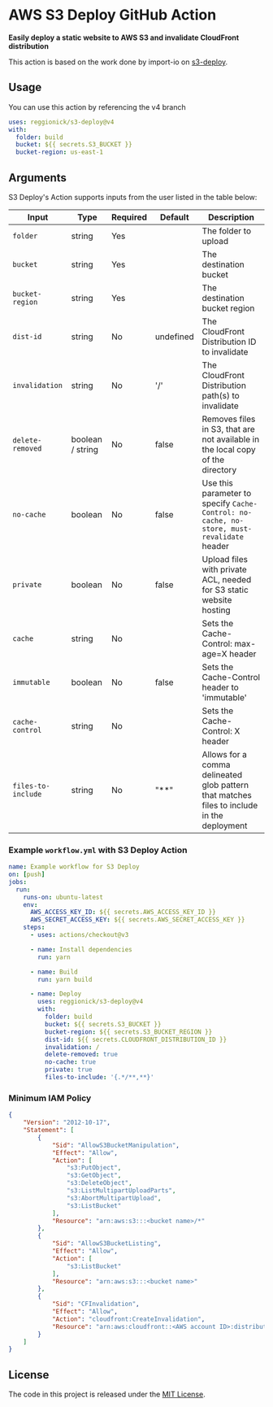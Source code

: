 # AWS S3 Deploy GitHub Action

**Easily deploy a static website to AWS S3 and invalidate CloudFront distribution**

This action is based on the work done by import-io on [s3-deploy](https://www.npmjs.com/package/s3-deploy).

## Usage

You can use this action by referencing the v4 branch

```yaml
uses: reggionick/s3-deploy@v4
with:
  folder: build
  bucket: ${{ secrets.S3_BUCKET }}
  bucket-region: us-east-1
```

## Arguments

S3 Deploy's Action supports inputs from the user listed in the table below:

| Input              | Type             | Required | Default   | Description                                                                                |
| ------------------ | ---------------- | -------- | --------- | ------------------------------------------------------------------------------------------ |
| `folder`           | string           | Yes      |           | The folder to upload                                                                       |
| `bucket`           | string           | Yes      |           | The destination bucket                                                                     |
| `bucket-region`    | string           | Yes      |           | The destination bucket region                                                              |
| `dist-id`          | string           | No       | undefined | The CloudFront Distribution ID to invalidate                                               |
| `invalidation`     | string           | No       | '/'       | The CloudFront Distribution path(s) to invalidate                                          |
| `delete-removed`   | boolean / string | No       | false     | Removes files in S3, that are not available in the local copy of the directory             |
| `no-cache`         | boolean          | No       | false     | Use this parameter to specify `Cache-Control: no-cache, no-store, must-revalidate` header  |
| `private`          | boolean          | No       | false     | Upload files with private ACL, needed for S3 static website hosting                        |
| `cache`            | string           | No       |           | Sets the Cache-Control: max-age=X header                                                   |
| `immutable`        | boolean          | No       | false     | Sets the Cache-Control header to 'immutable'                                               |
| `cache-control`    | string           | No       |           | Sets the Cache-Control: X header                                                           |
| `files-to-include` | string           | No       | "\*\*"    | Allows for a comma delineated glob pattern that matches files to include in the deployment |

### Example `workflow.yml` with S3 Deploy Action

```yaml
name: Example workflow for S3 Deploy
on: [push]
jobs:
  run:
    runs-on: ubuntu-latest
    env:
      AWS_ACCESS_KEY_ID: ${{ secrets.AWS_ACCESS_KEY_ID }}
      AWS_SECRET_ACCESS_KEY: ${{ secrets.AWS_SECRET_ACCESS_KEY }}
    steps:
      - uses: actions/checkout@v3

      - name: Install dependencies
        run: yarn

      - name: Build
        run: yarn build

      - name: Deploy
        uses: reggionick/s3-deploy@v4
        with:
          folder: build
          bucket: ${{ secrets.S3_BUCKET }}
          bucket-region: ${{ secrets.S3_BUCKET_REGION }}
          dist-id: ${{ secrets.CLOUDFRONT_DISTRIBUTION_ID }}
          invalidation: /
          delete-removed: true
          no-cache: true
          private: true
          files-to-include: '{.*/**,**}'
```

### Minimum IAM Policy

```json
{
	"Version": "2012-10-17",
	"Statement": [
		{
			"Sid": "AllowS3BucketManipulation",
			"Effect": "Allow",
			"Action": [
				"s3:PutObject",
				"s3:GetObject",
				"s3:DeleteObject",
				"s3:ListMultipartUploadParts",
				"s3:AbortMultipartUpload",
				"s3:ListBucket"
			],
			"Resource": "arn:aws:s3:::<bucket name>/*"
		},
		{
			"Sid": "AllowS3BucketListing",
			"Effect": "Allow",
			"Action": [
				"s3:ListBucket"
			],
			"Resource": "arn:aws:s3:::<bucket name>"
		},
		{
			"Sid": "CFInvalidation",
			"Effect": "Allow",
			"Action": "cloudfront:CreateInvalidation",
			"Resource": "arn:aws:cloudfront::<AWS account ID>:distribution/<CF distribution ID>"
		}
	]
}
```

## License

The code in this project is released under the [MIT License](LICENSE).

